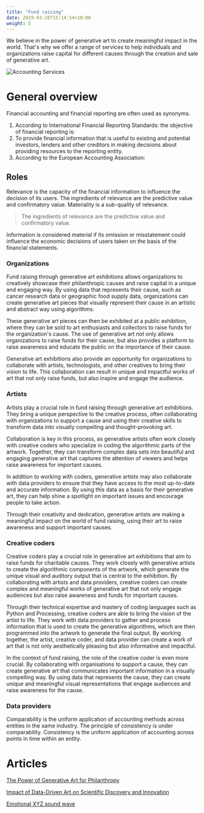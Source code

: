 ```yaml
---
title: "Fund raising"
date: 2019-03-28T15:14:54+10:00
weight: 5
---
```


We believe in the power of generative art to create meaningful impact in the world. That's why we offer a range of services to help individuals and organizations raise capital for different causes through the creation and sale of generative art.

![Accounting Services](/images/fund-raising.png)

# General overview

Financial accounting and financial reporting are often used as synonyms.

1. According to International Financial Reporting Standards: the objective of financial reporting is:
2. To provide financial information that is useful to existing and potential investors, lenders and other creditors in making decisions about providing resources to the reporting entity.
3. According to the European Accounting Association:

## Roles

Relevance is the capacity of the financial information to influence the decision of its users. The ingredients of relevance are the predictive value and confirmatory value. Materiality is a sub-quality of relevance.

> The ingredients of relevance are the predictive value and confirmatory value.

Information is considered material if its omission or misstatement could influence the economic decisions of users taken on the basis of the financial statements.

### Organizations

Fund raising through generative art exhibitions allows organizations to creatively showcase their philanthropic causes and raise capital in a unique and engaging way. By using data that represents their cause, such as cancer research data or geographic food supply data, organizations can create generative art pieces that visually represent their cause in an artistic and abstract way using algorithms.

These generative art pieces can then be exhibited at a public exhibition, where they can be sold to art enthusiasts and collectors to raise funds for the organization's cause. The use of generative art not only allows organizations to raise funds for their cause, but also provides a platform to raise awareness and educate the public on the importance of their cause.

Generative art exhibitions also provide an opportunity for organizations to collaborate with artists, technologists, and other creatives to bring their vision to life. This collaboration can result in unique and impactful works of art that not only raise funds, but also inspire and engage the audience.

### Artists

Artists play a crucial role in fund raising through generative art exhibitions. They bring a unique perspective to the creative process, often collaborating with organizations to support a cause and using their creative skills to transform data into visually compelling and thought-provoking art.

Collaboration is key in this process, as generative artists often work closely with creative coders who specialize in coding the algorithmic parts of the artwork. Together, they can transform complex data sets into beautiful and engaging generative art that captures the attention of viewers and helps raise awareness for important causes.

In addition to working with coders, generative artists may also collaborate with data providers to ensure that they have access to the most up-to-date and accurate information. By using this data as a basis for their generative art, they can help shine a spotlight on important issues and encourage people to take action.

Through their creativity and dedication, generative artists are making a meaningful impact on the world of fund raising, using their art to raise awareness and support important causes.

### Creative coders

Creative coders play a crucial role in generative art exhibitions that aim to raise funds for charitable causes. They work closely with generative artists to create the algorithmic components of the artwork, which generate the unique visual and auditory output that is central to the exhibition. By collaborating with artists and data providers, creative coders can create complex and meaningful works of generative art that not only engage audiences but also raise awareness and funds for important causes.

Through their technical expertise and mastery of coding languages such as Python and Processing, creative coders are able to bring the vision of the artist to life. They work with data providers to gather and process information that is used to create the generative algorithms, which are then programmed into the artwork to generate the final output. By working together, the artist, creative coder, and data provider can create a work of art that is not only aesthetically pleasing but also informative and impactful.

In the context of fund raising, the role of the creative coder is even more crucial. By collaborating with organisations to support a cause, they can create generative art that communicates important information in a visually compelling way. By using data that represents the cause, they can create unique and meaningful visual representations that engage audiences and raise awareness for the cause.

### Data providers

Comparability is the uniform application of accounting methods across entities in the same industry. The principle of consistency is under comparability. Consistency is the uniform application of accounting across points in time within an entity.

# Articles

<a href="[url](https://medium.com/generatedart/the-power-of-generative-art-for-philanthropy-953d655dda08)">The Power of Generative Art for Philanthropy</a>

<a href="[url]([https://medium.com/generatedart/the-power-of-generative-art-for-philanthropy-953d655dda08](https://medium.com/generatedart/impact-of-data-driven-art-on-scientific-discovery-and-innovation-c60f126aeb65))">Impact of Data-Driven Art on Scientific Discovery and Innovation</a>

<a href="[url]([https://medium.com/generatedart/the-power-of-generative-art-for-philanthropy-953d655dda08](https://medium.com/generatedart/emotional-xyz-sound-wave-a1c5b7f3bb34))">Emotional XYZ sound wave</a>
